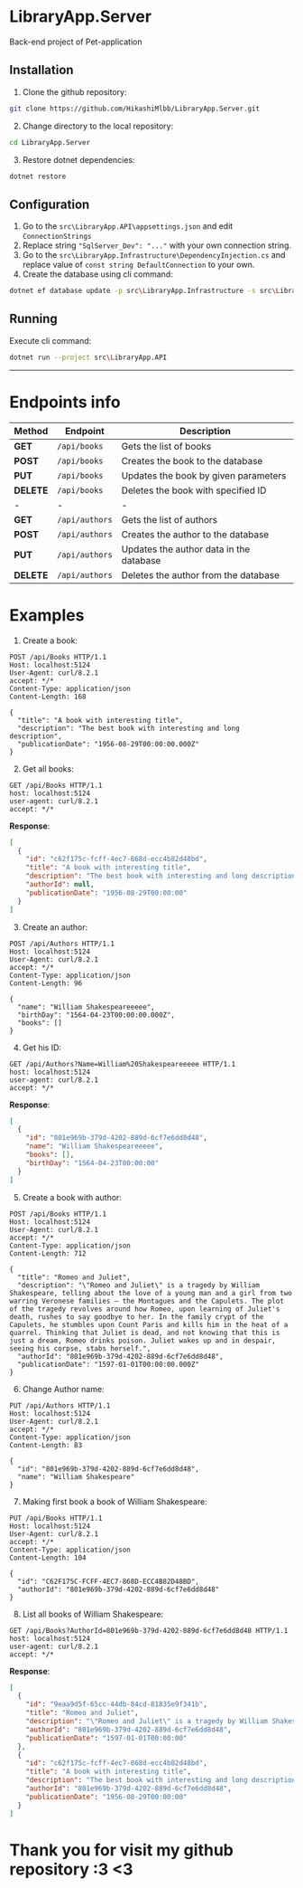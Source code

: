# LibraryApp.Server
Back-end project of Pet-application

## Installation
1. Clone the github repository:
```bash
git clone https://github.com/HikashiMlbb/LibraryApp.Server.git
```
2. Change directory to the local repository:
```bash
cd LibraryApp.Server
```
3. Restore dotnet dependencies:
```bash
dotnet restore
```
## Configuration
1. Go to the `src\LibraryApp.API\appsettings.json` and edit `ConnectionStrings`
2. Replace string `"SqlServer_Dev": "..."` with your own connection string.
3. Go to the `src\LibraryApp.Infrastructure\DependencyInjection.cs` and replace value of `const string DefaultConnection` to your own.
4. Create the database using cli command:
```bash
dotnet ef database update -p src\LibraryApp.Infrastructure -s src\LibraryApp.API
```
## Running
Execute cli command:
```bash
dotnet run --project src\LibraryApp.API
```
***
# Endpoints info
|**Method**|**Endpoint**|**Description**           |
|----------|------------|---------------           |
|**GET**   |`/api/books`|  Gets the list of books |
|**POST**  |`/api/books`|  Creates the book to the database |
|**PUT**   |`/api/books`|  Updates the book by given parameters |
|**DELETE**|`/api/books`|  Deletes the book with specified ID |
|-|-|-|
|**GET**   |`/api/authors`|  Gets the list of authors |
|**POST**  |`/api/authors`|  Creates the author to the database |
|**PUT**   |`/api/authors`|  Updates the author data in the database |
|**DELETE**|`/api/authors`|  Deletes the author from the database |

# Examples
1. Create a book:
```http
POST /api/Books HTTP/1.1
Host: localhost:5124
User-Agent: curl/8.2.1
accept: */*
Content-Type: application/json
Content-Length: 168

{
  "title": "A book with interesting title",
  "description": "The best book with interesting and long description",
  "publicationDate": "1956-08-29T00:00:00.000Z"
}
```

2. Get all books:
```http
GET /api/Books HTTP/1.1
host: localhost:5124
user-agent: curl/8.2.1
accept: */*
```
**Response**:
```json
[
  {
    "id": "c62f175c-fcff-4ec7-868d-ecc4b82d48bd",
    "title": "A book with interesting title",
    "description": "The best book with interesting and long description",
    "authorId": null,
    "publicationDate": "1956-08-29T00:00:00"
  }
]
```

3. Create an author:
```http
POST /api/Authors HTTP/1.1
Host: localhost:5124
User-Agent: curl/8.2.1
accept: */*
Content-Type: application/json
Content-Length: 96

{
  "name": "William Shakespeareeeee",
  "birthDay": "1564-04-23T00:00:00.000Z",
  "books": []
}
```

4. Get his ID:
```http
GET /api/Authors?Name=William%20Shakespeareeeee HTTP/1.1
host: localhost:5124
user-agent: curl/8.2.1
accept: */*
```
**Response**:
```json
[
  {
    "id": "801e969b-379d-4202-889d-6cf7e6dd8d48",
    "name": "William Shakespeareeeee",
    "books": [],
    "birthDay": "1564-04-23T00:00:00"
  }
]
```

5. Create a book with author:
```http
POST /api/Books HTTP/1.1
Host: localhost:5124
User-Agent: curl/8.2.1
accept: */*
Content-Type: application/json
Content-Length: 712

{
  "title": "Romeo and Juliet",
  "description": "\"Romeo and Juliet\" is a tragedy by William Shakespeare, telling about the love of a young man and a girl from two warring Veronese families — the Montagues and the Capulets. The plot of the tragedy revolves around how Romeo, upon learning of Juliet's death, rushes to say goodbye to her. In the family crypt of the Capulets, he stumbles upon Count Paris and kills him in the heat of a quarrel. Thinking that Juliet is dead, and not knowing that this is just a dream, Romeo drinks poison. Juliet wakes up and in despair, seeing his corpse, stabs herself.",
  "authorId": "801e969b-379d-4202-889d-6cf7e6dd8d48",
  "publicationDate": "1597-01-01T00:00:00.000Z"
}
```

6. Change Author name:
```http
PUT /api/Authors HTTP/1.1
Host: localhost:5124
User-Agent: curl/8.2.1
accept: */*
Content-Type: application/json
Content-Length: 83

{
  "id": "801e969b-379d-4202-889d-6cf7e6dd8d48",
  "name": "William Shakespeare"
}
```

7. Making first book a book of William Shakespeare:
```http
PUT /api/Books HTTP/1.1
Host: localhost:5124
User-Agent: curl/8.2.1
accept: */*
Content-Type: application/json
Content-Length: 104

{
  "id": "C62F175C-FCFF-4EC7-868D-ECC4B82D48BD",
  "authorId": "801e969b-379d-4202-889d-6cf7e6dd8d48"
}
```

8. List all books of William Shakespeare:
```http
GET /api/Books?AuthorId=801e969b-379d-4202-889d-6cf7e6dd8d48 HTTP/1.1
host: localhost:5124
user-agent: curl/8.2.1
accept: */*
```
**Response**:
```json
[
  {
    "id": "9eaa9d5f-65cc-44db-84cd-81835e9f341b",
    "title": "Romeo and Juliet",
    "description": "\"Romeo and Juliet\" is a tragedy by William Shakespeare, telling about the love of a young man and a girl from two warring Veronese families — the Montagues and the Capulets. The plot of the tragedy revolves around how Romeo, upon learning of Juliet's death, rushes to say goodbye to her. In the family crypt of the Capulets, he stumbles upon Count Paris and kills him in the heat of a quarrel. Thinking that Juliet is dead, and not knowing that this is just a dream, Romeo drinks poison. Juliet wakes up and in despair, seeing his corpse, stabs herself.",
    "authorId": "801e969b-379d-4202-889d-6cf7e6dd8d48",
    "publicationDate": "1597-01-01T00:00:00"
  },
  {
    "id": "c62f175c-fcff-4ec7-868d-ecc4b82d48bd",
    "title": "A book with interesting title",
    "description": "The best book with interesting and long description",
    "authorId": "801e969b-379d-4202-889d-6cf7e6dd8d48",
    "publicationDate": "1956-08-29T00:00:00"
  }
]
```

# Thank you for visit my github repository :3 <3
